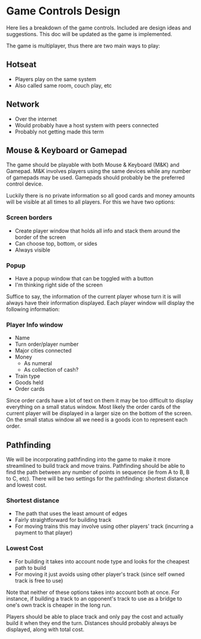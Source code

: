 # Game Controls Design

Here lies a breakdown of the game controls. Included are design ideas and suggestions. This doc will be updated as the game is implemented.

The game is multiplayer, thus there are two main ways to play:

## Hotseat
  
- Players play on the same system
- Also called same room, couch play, etc

## Network

- Over the internet
- Would probably have a host system with peers connected
- Probably not getting made this term

## Mouse & Keyboard or Gamepad

The game should be playable with both Mouse & Keyboard (M&K) and Gamepad. M&K involves players using the same devices while any number of gamepads may be used. Gamepads should probably be the preferred control device.

Luckily there is no private information so all good cards and money amounts will be visible at all times to all players. For this we have two options:

### Screen borders

- Create player window that holds all info and stack them around the border of the screen
- Can choose top, bottom, or sides
- Always visible

### Popup

- Have a popup window that can be toggled with a button
- I'm thinking right side of the screen

Suffice to say, the information of the current player whose turn it is will always have their information displayed. Each player window will display the following information:

### Player Info window

- Name
- Turn order/player number
- Major cities connected
- Money
  - As numeral
  - As collection of cash?
- Train type
- Goods held
- Order cards

Since order cards have a lot of text on them it may be too difficult to display everything on a small status window. Most likely the order cards of the current player will be displayed in a larger size on the bottom of the screen. On the small status window all we need is a goods icon to represent each order.

## Pathfinding

We will be incorporating pathfinding into the game to make it more streamlined to build track and move trains. Pathfinding should be able to find the path between any number of points in sequence (ie from A to B, B to C, etc). There will be two settings for the pathfinding: shortest distance and lowest cost.

### Shortest distance

- The path that uses the least amount of edges
- Fairly straightforward for building track
- For moving trains this may involve using other players' track (incurring a payment to that player)

### Lowest Cost

- For building it takes into account node type and looks for the cheapest path to build
- For moving it just avoids using other player's track (since self owned track is free to use)

Note that neither of these options takes into account both at once. For instance, if building a track to an opponent's track to use as a bridge to one's own track is cheaper in the long run.

Players should be able to place track and only pay the cost and actually build it when they end the turn. Distances should probably always be displayed, along with total cost.
